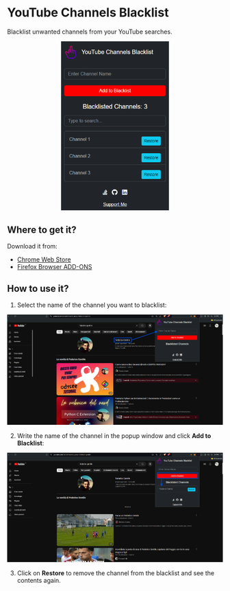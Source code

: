 # YouTube Channels Blacklist
Blacklist unwanted channels from your YouTube searches.
<div style="text-align: center;">
  <img src="./img/thumbnail_01.png" alt="thumbnail" style="width: 50%; height: 50%;" />
</div>

## Where to get it?
Download it from:
- [Chrome Web Store](https://chromewebstore.google.com/)
- [Firefox Browser ADD-ONS](https://addons.mozilla.org/en-US/firefox/extensions/)

## How to use it?
1. Select the name of the channel you want to blacklist:
<img src="./img/how_to_01.png" alt="how_to_01" />

2. Write the name of the channel in the popup window and click **Add to Blacklist**:
<img src="./img/how_to_02.png" alt="how_to_02"/>

3. Click on **Restore** to remove the channel from the blacklist and see the contents again.
